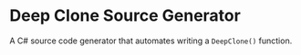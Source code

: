 # Deep Clone Source Generator

A C# source code generator that automates writing a `DeepClone()` function.